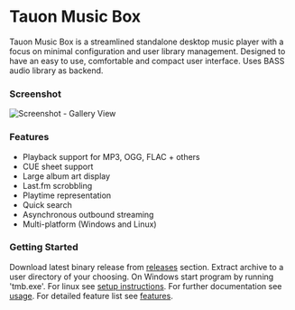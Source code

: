 # Tauon Music Box

Tauon Music Box is a streamlined standalone desktop music player with a focus on minimal configuration and user library management.
Designed to have an easy to use, comfortable and compact user interface.
Uses BASS audio library as backend.


### Screenshot

![Screenshot - Gallery View](https://raw.githubusercontent.com/Taiko2k/tauonmb/master/docs/tmb-gallery1.jpg)

### Features

  - Playback support for MP3, OGG, FLAC + others
  - CUE sheet support
  - Large album art display
  - Last.fm scrobbling
  - Playtime representation
  - Quick search
  - Asynchronous outbound streaming
  - Multi-platform (Windows and Linux)

### Getting Started

Download latest binary release from [releases](https://github.com/Taiko2k/tauonmb/releases) section.
Extract archive to a user directory of your choosing.
On Windows start program by running 'tmb.exe'. For linux see [setup instructions](docs/setup.md). For further documentation see [usage](docs/usage.md). For detailed feature list see [features](docs/features.md).





